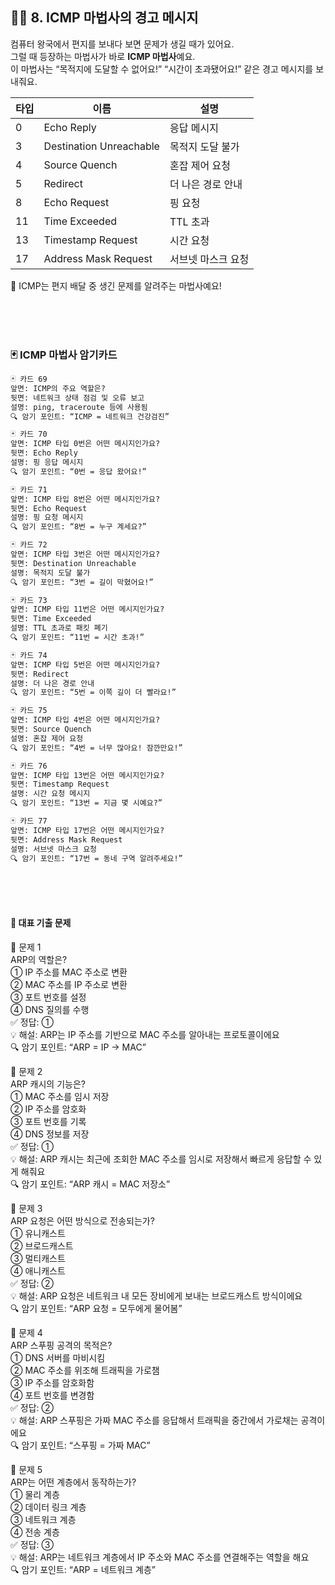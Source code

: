 

 


## 🧙‍♂️ 8. ICMP 마법사의 경고 메시지

컴퓨터 왕국에서 편지를 보내다 보면 문제가 생길 때가 있어요.  
그럴 때 등장하는 마법사가 바로 **ICMP 마법사**예요.  
이 마법사는 “목적지에 도달할 수 없어요!” “시간이 초과됐어요!” 같은 경고 메시지를 보내줘요.

| 타입 | 이름 | 설명 |
|--|--|--|
| 0    | Echo Reply | 응답 메시지  
| 3    | Destination Unreachable | 목적지 도달 불가  
| 4    | Source Quench | 혼잡 제어 요청  
| 5    | Redirect | 더 나은 경로 안내  
| 8    | Echo Request | 핑 요청  
| 11   | Time Exceeded | TTL 초과  
| 13   | Timestamp Request | 시간 요청  
| 17   | Address Mask Request | 서브넷 마스크 요청  

📢 ICMP는 편지 배달 중 생긴 문제를 알려주는 마법사예요!


<br/><br/><br/>
 

### 🃏 ICMP 마법사 암기카드

```markdown
🃏 카드 69  
앞면: ICMP의 주요 역할은?  
뒷면: 네트워크 상태 점검 및 오류 보고  
설명: ping, traceroute 등에 사용됨  
🔍 암기 포인트: “ICMP = 네트워크 건강검진”

🃏 카드 70  
앞면: ICMP 타입 0번은 어떤 메시지인가요?  
뒷면: Echo Reply  
설명: 핑 응답 메시지  
🔍 암기 포인트: “0번 = 응답 왔어요!”

🃏 카드 71  
앞면: ICMP 타입 8번은 어떤 메시지인가요?  
뒷면: Echo Request  
설명: 핑 요청 메시지  
🔍 암기 포인트: “8번 = 누구 계세요?”

🃏 카드 72  
앞면: ICMP 타입 3번은 어떤 메시지인가요?  
뒷면: Destination Unreachable  
설명: 목적지 도달 불가  
🔍 암기 포인트: “3번 = 길이 막혔어요!”

🃏 카드 73  
앞면: ICMP 타입 11번은 어떤 메시지인가요?  
뒷면: Time Exceeded  
설명: TTL 초과로 패킷 폐기  
🔍 암기 포인트: “11번 = 시간 초과!”

🃏 카드 74  
앞면: ICMP 타입 5번은 어떤 메시지인가요?  
뒷면: Redirect  
설명: 더 나은 경로 안내  
🔍 암기 포인트: “5번 = 이쪽 길이 더 빨라요!”

🃏 카드 75  
앞면: ICMP 타입 4번은 어떤 메시지인가요?  
뒷면: Source Quench  
설명: 혼잡 제어 요청  
🔍 암기 포인트: “4번 = 너무 많아요! 잠깐만요!”

🃏 카드 76  
앞면: ICMP 타입 13번은 어떤 메시지인가요?  
뒷면: Timestamp Request  
설명: 시간 요청 메시지  
🔍 암기 포인트: “13번 = 지금 몇 시예요?”

🃏 카드 77  
앞면: ICMP 타입 17번은 어떤 메시지인가요?  
뒷면: Address Mask Request  
설명: 서브넷 마스크 요청  
🔍 암기 포인트: “17번 = 동네 구역 알려주세요!”
```
<br/>
<br/>
<br/>


####  📘 대표 기출 문제  

🧪 문제 1  
ARP의 역할은?  
① IP 주소를 MAC 주소로 변환  
② MAC 주소를 IP 주소로 변환  
③ 포트 번호를 설정  
④ DNS 질의를 수행  
✅ 정답: ①  
💡 해설: ARP는 IP 주소를 기반으로 MAC 주소를 알아내는 프로토콜이에요  
🔍 암기 포인트: “ARP = IP → MAC”

🧪 문제 2  
ARP 캐시의 기능은?  
① MAC 주소를 임시 저장  
② IP 주소를 암호화  
③ 포트 번호를 기록  
④ DNS 정보를 저장  
✅ 정답: ①  
💡 해설: ARP 캐시는 최근에 조회한 MAC 주소를 임시로 저장해서 빠르게 응답할 수 있게 해줘요  
🔍 암기 포인트: “ARP 캐시 = MAC 저장소”

🧪 문제 3  
ARP 요청은 어떤 방식으로 전송되는가?  
① 유니캐스트  
② 브로드캐스트  
③ 멀티캐스트  
④ 애니캐스트  
✅ 정답: ②  
💡 해설: ARP 요청은 네트워크 내 모든 장비에게 보내는 브로드캐스트 방식이에요  
🔍 암기 포인트: “ARP 요청 = 모두에게 물어봄”

🧪 문제 4  
ARP 스푸핑 공격의 목적은?  
① DNS 서버를 마비시킴  
② MAC 주소를 위조해 트래픽을 가로챔  
③ IP 주소를 암호화함  
④ 포트 번호를 변경함  
✅ 정답: ②  
💡 해설: ARP 스푸핑은 가짜 MAC 주소를 응답해서 트래픽을 중간에서 가로채는 공격이에요  
🔍 암기 포인트: “스푸핑 = 가짜 MAC”

🧪 문제 5  
ARP는 어떤 계층에서 동작하는가?  
① 물리 계층  
② 데이터 링크 계층  
③ 네트워크 계층  
④ 전송 계층  
✅ 정답: ③  
💡 해설: ARP는 네트워크 계층에서 IP 주소와 MAC 주소를 연결해주는 역할을 해요  
🔍 암기 포인트: “ARP = 네트워크 계층”
 



 